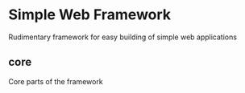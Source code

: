 # Simple Web Framework
Rudimentary framework for easy building of simple web applications

## core
Core parts of the framework
